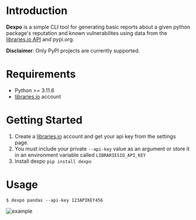 # Introduction

**Dexpo** is a simple CLI tool for generating basic reports about a given python package's reputation and known vulnerabilites using data from the [libraries.io API](https://libraries.io) and pypi.org.

**Disclaimer**: Only PyPI projects are currently supported.

# Requirements

- Python >= 3.11.6
- [libraries.io](https://libraries.io) account

# Getting Started

1. Create a [libraries.io](https://libraries.io) account and get your api key from the settings page.
2. You must include your private `--api-key` value as an argument or store it in an environment variable called `LIBRARIESIO_API_KEY`
3. Install dexpo `pip install dexpo`

# Usage

```console
$ dexpo pandas --api-key 123APIKEY456
```
![example](https://github.com/jackboy2fly/dexpo/assets/81083035/62bc80a8-0fa7-468f-8515-0af622e42dc2)
